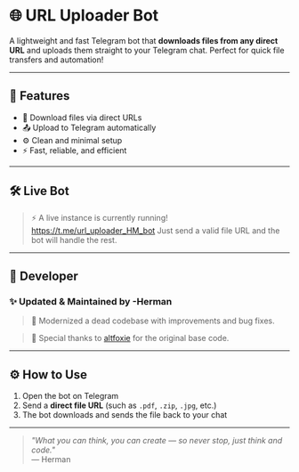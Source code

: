 # 🌐 URL Uploader Bot

A lightweight and fast Telegram bot that **downloads files from any direct URL** and uploads them straight to your Telegram chat. Perfect for quick file transfers and automation!

---

## 🚀 Features

- 🔗 Download files via direct URLs  
- 📤 Upload to Telegram automatically  
- ⚙️ Clean and minimal setup  
- ⚡ Fast, reliable, and efficient  

---

## 🛠️ Live Bot

> ⚡ A live instance is currently running!
> https://t.me/url_uploader_HM_bot
> Just send a valid file URL and the bot will handle the rest.

---

## 👤 Developer

### ✨ Updated & Maintained by **-Herman**  
> 🔧 Modernized a dead codebase with improvements and bug fixes.

> 🙏 Special thanks to [altfoxie](https://github.com/altfoxie) for the original base code.

---

## ⚙️ How to Use

1. Open the bot on Telegram  
2. Send a **direct file URL** (such as `.pdf`, `.zip`, `.jpg`, etc.)  
3. The bot downloads and sends the file back to your chat  

---

> *"What you can think, you can create — so never stop, just think and code."*  
> — Herman
